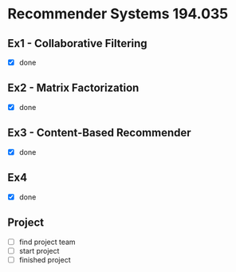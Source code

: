 # Recommender Systems 194.035

## Ex1 - Collaborative Filtering

- [x] done

## Ex2 - Matrix Factorization

- [x] done

## Ex3 - Content-Based Recommender

- [x] done

## Ex4

- [x] done

## Project

- [ ] find project team
- [ ] start project
- [ ] finished project
